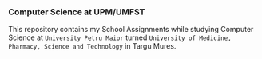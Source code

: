 ### Computer Science at UPM/UMFST

This repository contains my School Assignments while studying Computer Science at
`University Petru Maior` turned `University of Medicine, Pharmacy, Science and Technology` in Targu Mures.

